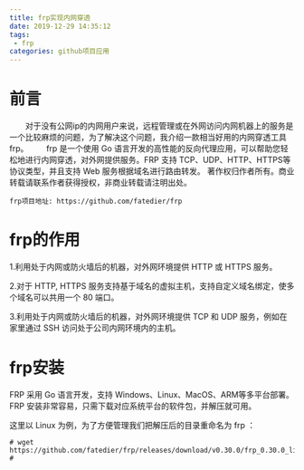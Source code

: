 ```yaml
---
title: frp实现内网穿透
date: 2019-12-29 14:35:12
tags:
 - frp
categories: github项目应用
---
```


# 前言

&emsp;&emsp;对于没有公网ip的内网用户来说，远程管理或在外网访问内网机器上的服务是一个比较麻烦的问题，为了解决这个问题，我介绍一款相当好用的内网穿透工具frp。
&emsp;&emsp;frp 是一个使用 Go 语言开发的高性能的反向代理应用，可以帮助您轻松地进行内网穿透，对外网提供服务。FRP 支持 TCP、UDP、HTTP、HTTPS等协议类型，并且支持 Web 服务根据域名进行路由转发。
著作权归作者所有。商业转载请联系作者获得授权，非商业转载请注明出处。


```
frp项目地址: https://github.com/fatedier/frp
```



# frp的作用

1.利用处于内网或防火墙后的机器，对外网环境提供 HTTP 或 HTTPS 服务。

2.对于 HTTP, HTTPS 服务支持基于域名的虚拟主机，支持自定义域名绑定，使多个域名可以共用一个 80 端口。

3.利用处于内网或防火墙后的机器，对外网环境提供 TCP 和 UDP 服务，例如在家里通过 SSH 访问处于公司内网环境内的主机。



# frp安装

FRP 采用 Go 语言开发，支持 Windows、Linux、MacOS、ARM等多平台部署。FRP 安装非常容易，只需下载对应系统平台的软件包，并解压就可用。

这里以 Linux 为例，为了方便管理我们把解压后的目录重命名为 frp ：

```linux
# wget https://github.com/fatedier/frp/releases/download/v0.30.0/frp_0.30.0_linux_amd64.tar.gz
# 
```


